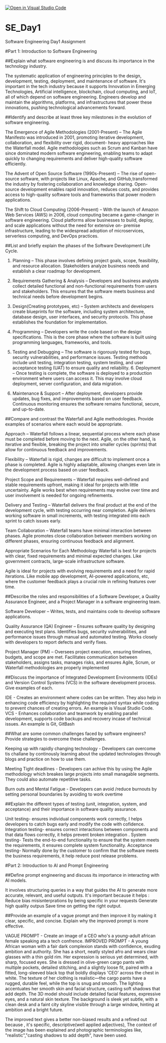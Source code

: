 [![Open in Visual Studio Code](https://classroom.github.com/assets/open-in-vscode-2e0aaae1b6195c2367325f4f02e2d04e9abb55f0b24a779b69b11b9e10269abc.svg)](https://classroom.github.com/online_ide?assignment_repo_id=18434385&assignment_repo_type=AssignmentRepo)
# SE_Day1
Software Engineering Day1 Assignment

#Part 1: Introduction to Software Engineering

##Explain what software engineering is and discuss its importance in the technology industry.

 The systematic application of engineering principles to the design, development, testing, deployment, and maintenance of software.
    It's important in the tech industry because it supports Innovation in Emerging Technologies, Artificial intelligence, blockchain, cloud computing, and IoT, all of which depend on software engineering. Engineers develop and maintain the algorithms, platforms, and infrastructures that power these innovations, pushing technological advancements forward.

##Identify and describe at least three key milestones in the evolution of software engineering.
        
 The Emergence of Agile Methodologies (2001-Present) – The Agile Manifesto was introduced in 2001, promoting iterative 
                                                            development, collaboration, and flexibility over rigid, document-
                                                            heavy approaches like the Waterfall model.
                                                            Agile methodologies such as Scrum and Kanban have since dominated 
                                                            modern software engineering, enabling teams to 
                                                            adapt quickly to changing requirements and deliver high-quality 
                                                            software efficiently.
                                                             
                                                            
                                                            

 The Advent of Open Source Software (1990s-Present) –  The rise of open-source software, with projects like Linux, 
                                                            Apache, and GitHub,transformed the industry by fostering 
                                                            collaboration and knowledge 
                                                            sharing. Open-source development
                                                            enables rapid innovation, reduces costs, and provides access to 
                                                            high-quality software tools and frameworks that 
                                                            power modern applications.
                                                            

 The Shift to Cloud Computing (2006-Present) –         With the launch of Amazon Web Services (AWS) in 2006, cloud 
                                                            computing became a game-changer in software 
                                                            engineering.
                                                            Cloud platforms allow businesses to build, deploy, and scale 
                                                            applications without the need for extensive on-
                                                            premise infrastructure, leading to the widespread adoption of 
                                                            microservices, serverless computing, and DevOps 
                                                            practices.
                                                            


##List and briefly explain the phases of the Software Development Life Cycle.

 1. Planning –   This phase involves defining project goals, scope, feasibility, and resource allocation.
                            Stakeholders analyze business needs and establish a clear roadmap for development.

2. Requirements Gathering & Analysis – Developers and business analysts collect detailed functional and 
                                                  non-functional requirements from users and stakeholders. This ensures 
                                                  that the software meets business and technical needs before development begins.

  3. Design(Creating prototypes, etc) – System architects and developers create blueprints for the software, including 
                                                 system architecture, database design, user interfaces, and security protocols. 
                                                 This phase establishes the foundation for implementation.

 4. Programming – Developers write the code based on the design specifications. This is the core phase where the software
                           is built using programming languages, frameworks, and tools.

  5. Testing and Debugging – The software is rigorously tested for bugs, security vulnerabilities, and performance issues.
                                     Testing methods include unit testing, integration testing, system testing, and user acceptance 
                                     testing (UAT) to ensure quality and reliability.
    6. Deployment – Once testing is complete, the software is deployed to a production environment where users can access it. 
                          This may involve cloud deployment, server configuration, and data migration.
   7. Maintenance & Support – After deployment, developers provide updates, bug fixes, and improvements based on user feedback. 
                                     Continuous monitoring ensures the software remains functional, secure, and up-to-date.
    

##Compare and contrast the Waterfall and Agile methodologies. Provide examples of scenarios where each would be appropriate.

Approach –  Waterfall follows a linear, sequential process where each phase must be completed before moving to the next. 
                Agile, on the other hand, is iterative and flexible, breaking the project into smaller cycles (sprints) that allow for continuous feedback and 
                    improvements.

  Flexibility – Waterfall is rigid, changes are difficult to implement once a phase is completed. 
                  Agile is highly adaptable, allowing changes even late in the development process based on user feedback.

  Project Scope and Requirements – Waterfall requires well-defined and stable requirements upfront, making it ideal for projects with little uncertainty.
                                     Agile works best when requirements may evolve over time and user involvement is needed for ongoing refinements.

  Delivery and Testing – Waterfall delivers the final product at the end of the development cycle, with testing occurring near completion. 
                           Agile delivers working software in small increments, with testing integrated into each sprint to catch issues early.

  Team Collaboration – Waterfall teams have minimal interaction between phases. 
                        Agile promotes close collaboration between members working on different phases, ensuring continuous feedback and alignment.
                        
   Appropriate Scenarios for Each Methodology
 Waterfall is best for projects with clear, fixed requirements and minimal expected changes. Like government contracts, large-scale infrastructure software.

  Agile is ideal for projects with evolving requirements and a need for rapid iterations. Like mobile app development, AI-powered applications, etc, where the customer 
  feedback plays a crucial role in refining features over time.


##Describe the roles and responsibilities of a Software Developer, a Quality Assurance Engineer, and a Project Manager in a software engineering team.

  Software Developer – Writes, tests, and maintains code to develop software applications.

  Quality Assurance (QA) Engineer – Ensures software quality by designing and executing test plans. Identifies bugs, 
                                      security vulnerabilities, and performance issues through manual and automated testing. 
                                      Works closely with developers to report defects and verify fixes.

 Project Manager (PM) – Oversees project execution, ensuring timelines, budgets, and scope are met. 
                           Facilitates communication between stakeholders, assigns tasks, manages risks, 
                           and ensures Agile, Scrum, or Waterfall methodologies are properly implemented
                                       


##Discuss the importance of Integrated Development Environments (IDEs) and Version Control Systems (VCS) in the software development process. Give examples of each.

 IDE -  Creates an environment where codes can be written. They also help in enhancing code efficiency by highlighting 
            the required syntax while coding to prevent chances of creating errors. An example is Visual Studio Code. 
     VCS -  Enhances collaboration and teamwork by enabling parallel development, supports code backups and recovery incase 
            of technical issues. An example is Git, GitBash 


##What are some common challenges faced by software engineers? Provide strategies to overcome these challenges.
     
 Keeping up with rapidly changing technology -  Developers can overcome tis challane by continously learning about the 
                                                   updated technologies through blogs and practice on how to use them. 

   Meeting Tight deadlines - Developers can achive this by using the Agile methodology which breakes large projects into 
                              small managable segments. They could also automate repetitive tasks.

  Burn outs and Mental Fatigue - Developers can avoid /reduce burnouts by setting personal boundaries by avoiding to work 
                                   overtime
    

##Explain the different types of testing (unit, integration, system, and acceptance) and their importance in software quality assurance.

Unit testing- ensures individual components work correctly, I helps developers to catch bugs early and modify the code 
                  with cofidence.
    Integration testing- ensures correct interactions between components and that data flows correctly, it helps prevent 
                         broken integration .
    System testing- Tests the end-to-end functionality to ensure that the system meets the requirements, it ensures complete 
                    system functionality.
    Acceptance testing- Normally done by the customer to confirm that the software meets the business requirements, it help 
                        reduce post release problems.

#Part 2: Introduction to AI and Prompt Engineering


##Define prompt engineering and discuss its importance in interacting with AI models.

 It involves structuring queries in a way that guides the AI to generate more accurate, relevant, and useful outputs.
      It's important because it helps :  Reduce bias misisnterprations by being specific in your requests
                                         Generate high quality outpus
                                         Save time on getting the right output.

##Provide an example of a vague prompt and then improve it by making it clear, specific, and concise. Explain why the improved prompt is more effective.

 VAGUE PROMPT - Create an image of a CEO who's a  young-adult african female speaking ata a tech confrence.
     IMPROVED PROMPT -  A young African woman with a fair dark complexion stands with confidence, exuding ambition and authority. She has a short, neatly styled afro and 
                        wears clear glasses with a thin gold rim. Her expression is serious yet determined, with sharp, focused eyes. She is dressed in olive-green cargo 
                        pants with multiple pockets, detailed stitching, and a slightly loose fit, paired with a fitted, long-sleeved black top that boldly displays 'CEO' 
                        across the chest in white. The texture of her clothing is realistic—the cargo pants have a rugged, durable feel, while the top is snug and smooth.
                        The lighting accentuates her smooth skin and facial structure, casting soft shadows that add depth. The 3D model should include detailed facial 
                        features, expressive eyes, and a natural skin texture.
                        The background is sleek yet subtle, with a clean desk and a faint city skyline visible through a large window, hinting at ambition and a bright 
                        future. 

The improved text gives a better non-biased results and a refined out because , it's specific, descriptive(well applied adjectives), The context of the image has been explained and photographic terminologies like, "realistic","casting shadows to add depth", have been used. 

    


